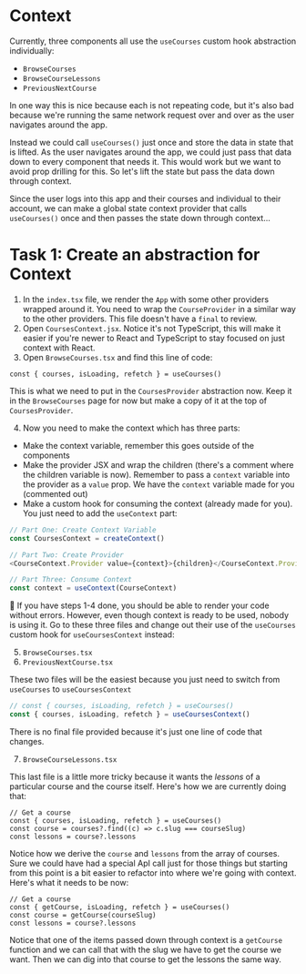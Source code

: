 # Context

Currently, three components all use the `useCourses` custom hook abstraction individually:

- `BrowseCourses`
- `BrowseCourseLessons`
- `PreviousNextCourse`

In one way this is nice because each is not repeating code, but it's also bad because we're running the same network request over and over as the user navigates around the app.

Instead we could call `useCourses()` just once and store the data in state that is lifted. As the user navigates around the app, we could just pass that data down to every component that needs it. This would work but we want to avoid prop drilling for this. So let's lift the state but pass the data down through context.

Since the user logs into this app and their courses and individual to their account, we can make a global state context provider that calls `useCourses()` once and then passes the state down through context...

# Task 1: Create an abstraction for Context

1. In the `index.tsx` file, we render the `App` with some other providers wrapped around it. You need to wrap the `CourseProvider` in a similar way to the other providers. This file doesn't have a `final` to review.
2. Open `CoursesContext.jsx`. Notice it's not TypeScript, this will make it easier if you're newer to React and TypeScript to stay focused on just context with React.
3. Open `BrowseCourses.tsx` and find this line of code:

```tsx
const { courses, isLoading, refetch } = useCourses()
```

This is what we need to put in the `CoursesProvider` abstraction now. Keep it in the `BrowseCourses` page for now but make a copy of it at the top of `CoursesProvider`.

4. Now you need to make the context which has three parts:

- Make the context variable, remember this goes outside of the components
- Make the provider JSX and wrap the children (there's a comment where the children variable is now). Remember to pass a `context` variable into the provider as a `value` prop. We have the `context` variable made for you (commented out)
- Make a custom hook for consuming the context (already made for you). You just need to add the `useContext` part:

```js
// Part One: Create Context Variable
const CoursesContext = createContext()

// Part Two: Create Provider
<CourseContext.Provider value={context}>{children}</CourseContext.Provider>

// Part Three: Consume Context
const context = useContext(CourseContext)
```

👀 If you have steps 1-4 done, you should be able to render your code without errors. However, even though context is ready to be used, nobody is using it. Go to these three files and change out their use of the `useCourses` custom hook for `useCoursesContext` instead:

5. `BrowseCourses.tsx`
6. `PreviousNextCourse.tsx`

These two files will be the easiest because you just need to switch from `useCourses` to `useCoursesContext`

```js
// const { courses, isLoading, refetch } = useCourses()
const { courses, isLoading, refetch } = useCoursesContext()
```

There is no final file provided because it's just one line of code that changes.

7. `BrowseCourseLessons.tsx`

This last file is a little more tricky because it wants the _lessons_ of a particular course and the course itself. Here's how we are currently doing that:

```tsx
// Get a course
const { courses, isLoading, refetch } = useCourses()
const course = courses?.find((c) => c.slug === courseSlug)
const lessons = course?.lessons
```

Notice how we derive the `course` and `lessons` from the array of courses. Sure we could have had a special ApI call just for those things but starting from this point is a bit easier to refactor into where we're going with context. Here's what it needs to be now:

```tsx
// Get a course
const { getCourse, isLoading, refetch } = useCourses()
const course = getCourse(courseSlug)
const lessons = course?.lessons
```

Notice that one of the items passed down through context is a `getCourse` function and we can call that with the slug we have to get the course we want. Then we can dig into that course to get the lessons the same way.
